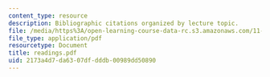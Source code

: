 ```yaml
---
content_type: resource
description: Bibliographic citations organized by lecture topic.
file: /media/https%3A/open-learning-course-data-rc.s3.amazonaws.com/11-401-introduction-to-housing-community-and-economic-development-fall-2003/2173a4d7da6307dfdddb00989dd50890_readings.pdf
file_type: application/pdf
resourcetype: Document
title: readings.pdf
uid: 2173a4d7-da63-07df-dddb-00989dd50890
---
```

